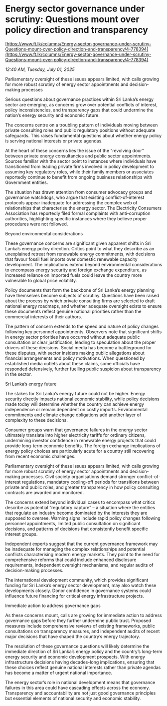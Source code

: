 # Energy sector governance under scrutiny: Questions mount over policy direction and transparency

[https://www.ft.lk/columns/Energy-sector-governance-under-scrutiny-Questions-mount-over-policy-direction-and-transparency/4-778394](https://www.ft.lk/columns/Energy-sector-governance-under-scrutiny-Questions-mount-over-policy-direction-and-transparency/4-778394)

*12:40 AM, Tuesday, July 01, 2025*

Parliamentary oversight of these issues appears limited, with calls growing for more robust scrutiny of energy sector appointments and decision-making processes

Serious questions about governance practices within Sri Lanka’s energy sector are emerging, as concerns grow over potential conflicts of interest, policy inconsistencies, and transparency gaps that could undermine the nation’s energy security and economic future.

The concerns centre on a troubling pattern of individuals moving between private consulting roles and public regulatory positions without adequate safeguards. This raises fundamental questions about whether energy policy is serving national interests or private agendas.

At the heart of these concerns lies the issue of the “revolving door” between private energy consultancies and public sector appointments. Sources familiar with the sector point to instances where individuals have transitioned from leading private firms involved in policy development to assuming key regulatory roles, while their family members or associates reportedly continue to benefit from ongoing business relationships with Government entities.

The situation has drawn attention from consumer advocacy groups and governance watchdogs, who argue that existing conflict-of-interest protocols appear inadequate for addressing the complex web of relationships that characterise the energy sector. The Electricity Consumers Association has reportedly filed formal complaints with anti-corruption authorities, highlighting specific instances where they believe proper procedures were not followed.

Beyond environmental considerations

These governance concerns are significant given apparent shifts in Sri Lanka’s energy policy direction. Critics point to what they describe as an unexplained retreat from renewable energy commitments, with decisions that favour fossil fuel imports over domestic renewable capacity development. The implications extend beyond environmental considerations to encompass energy security and foreign exchange expenditure, as increased reliance on imported fuels could leave the country more vulnerable to global price volatility.

Policy documents that form the backbone of Sri Lanka’s energy planning have themselves become subjects of scrutiny. Questions have been raised about the process by which private consulting firms are selected to draft national energy roadmaps, and whether adequate oversight exists to ensure these documents reflect genuine national priorities rather than the commercial interests of their authors.

The pattern of concern extends to the speed and nature of policy changes following key personnel appointments. Observers note that significant shifts in energy sector priorities have occurred without adequate public consultation or clear justification, leading to speculation about the proper drivers of these decisions. Social media has become a battleground for these disputes, with sector insiders making public allegations about financial arrangements and policy motivations. When questioned by established media outlets about these claims, some officials have responded defensively, further fuelling public suspicion about transparency in the sector.

Sri Lanka’s energy future

The stakes for Sri Lanka’s energy future could not be higher. Energy security directly impacts national economic stability, while policy decisions made today will determine whether the country can achieve energy independence or remain dependent on costly imports. Environmental commitments and climate change obligations add another layer of complexity to these decisions.

Consumer groups warn that governance failures in the energy sector ultimately translate into higher electricity tariffs for ordinary citizens, undermining investor confidence in renewable energy projects that could provide long-term economic benefits. The foreign exchange implications of energy policy choices are particularly acute for a country still recovering from recent economic challenges.

Parliamentary oversight of these issues appears limited, with calls growing for more robust scrutiny of energy sector appointments and decision-making processes. Civil society organisations demand stronger conflict-of-interest regulations, mandatory cooling-off periods for transitions between private and public roles, and greater transparency in how policy consulting contracts are awarded and monitored.

The concerns extend beyond individual cases to encompass what critics describe as potential “regulatory capture” – a situation where the entities that regulate an industry become dominated by the interests they are supposed to oversee. Warning signs include rapid policy changes following personnel appointments, limited public consultation on significant decisions, and patterns of decisions that consistently benefit specific interest groups.

Independent experts suggest that the current governance framework may be inadequate for managing the complex relationships and potential conflicts characterising modern energy markets. They point to the need for comprehensive reforms that could include enhanced disclosure requirements, independent oversight mechanisms, and regular audits of decision-making processes.

The international development community, which provides significant funding for Sri Lanka’s energy sector development, may also watch these developments closely. Donor confidence in governance systems could influence future financing for critical energy infrastructure projects.

Immediate action to address governance gaps

As these concerns mount, calls are growing for immediate action to address governance gaps before they further undermine public trust. Proposed measures include comprehensive reviews of existing frameworks, public consultations on transparency measures, and independent audits of recent major decisions that have shaped the country’s energy trajectory.

The resolution of these governance questions will likely determine the immediate direction of Sri Lanka’s energy policy and the country’s long-term energy security and economic development prospects. With energy infrastructure decisions having decades-long implications, ensuring that these choices reflect genuine national interests rather than private agendas has become a matter of urgent national importance.

The energy sector’s role in national development means that governance failures in this area could have cascading effects across the economy. Transparency and accountability are not just good governance principles but essential elements of national security and economic stability.


